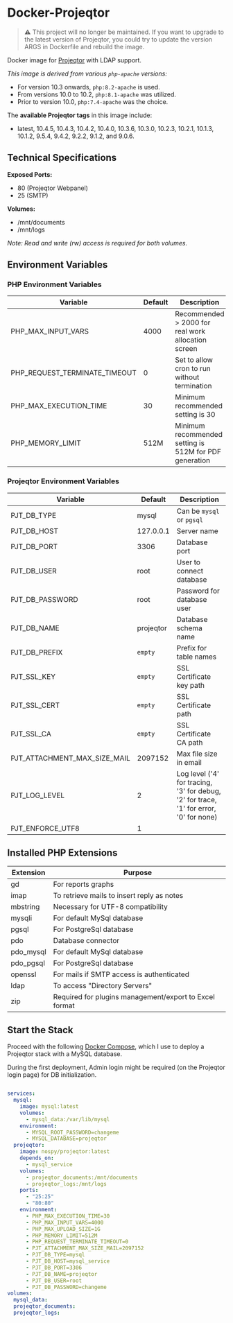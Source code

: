 # Docker-Projeqtor

> ⚠️ This project will no longer be maintained. If you want to upgrade to the latest version of Projeqtor, you could try
> to update the version ARGS in Dockerfile and rebuild the image.

Docker image for [Projeqtor](https://www.projeqtor.org) with LDAP support.

*This image is derived from various `php-apache` versions:*

- For version 10.3 onwards, `php:8.2-apache` is used.
- From versions 10.0 to 10.2, `php:8.1-apache` was utilized.
- Prior to version 10.0, `php:7.4-apache` was the choice.

The **available Projeqtor tags** in this image include:

- latest, 10.4.5, 10.4.3, 10.4.2, 10.4.0, 10.3.6, 10.3.0, 10.2.3, 10.2.1, 10.1.3, 10.1.2, 9.5.4, 9.4.2, 9.2.2, 9.1.2, and 9.0.6.

## Technical Specifications

**Exposed Ports:**

- 80 (Projeqtor Webpanel)
- 25 (SMTP)

**Volumes:**

- /mnt/documents
- /mnt/logs

*Note: Read and write (rw) access is required for both volumes.*

## Environment Variables

### PHP Environment Variables

| Variable                      | Default | Description                                            |
|-------------------------------|---------|--------------------------------------------------------|
| PHP_MAX_INPUT_VARS            | 4000    | Recommended > 2000 for real work allocation screen     |
| PHP_REQUEST_TERMINATE_TIMEOUT | 0       | Set to allow cron to run without termination           |
| PHP_MAX_EXECUTION_TIME        | 30      | Minimum recommended setting is 30                      |
| PHP_MEMORY_LIMIT              | 512M    | Minimum recommended setting is 512M for PDF generation |

### Projeqtor Environment Variables

| Variable                     | Default   | Description                                                                            |
|------------------------------|-----------|----------------------------------------------------------------------------------------|
| PJT_DB_TYPE                  | mysql     | Can be `mysql` or `pgsql`                                                              |
| PJT_DB_HOST                  | 127.0.0.1 | Server name                                                                            |
| PJT_DB_PORT                  | 3306      | Database port                                                                          |
| PJT_DB_USER                  | root      | User to connect database                                                               |
| PJT_DB_PASSWORD              | root      | Password for database user                                                             |
| PJT_DB_NAME                  | projeqtor | Database schema name                                                                   |
| PJT_DB_PREFIX                | `empty`   | Prefix for table names                                                                 |
| PJT_SSL_KEY                  | `empty`   | SSL Certificate key path                                                               |
| PJT_SSL_CERT                 | `empty`   | SSL Certificate path                                                                   |
| PJT_SSL_CA                   | `empty`   | SSL Certificate CA path                                                                |
| PJT_ATTACHMENT_MAX_SIZE_MAIL | 2097152   | Max file size in email                                                                 |
| PJT_LOG_LEVEL                | 2         | Log level ('4' for tracing, '3' for debug, '2' for trace, '1' for error, '0' for none) |
| PJT_ENFORCE_UTF8             | 1         |                                                                                        |

## Installed PHP Extensions

| Extension | Purpose                                                |
|-----------|--------------------------------------------------------|
| gd        | For reports graphs                                     |
| imap      | To retrieve mails to insert reply as notes             |
| mbstring  | Necessary for UTF-8 compatibility                      |
| mysqli    | For default MySql database                             |
| pgsql     | For PostgreSql database                                |
| pdo       | Database connector                                     |
| pdo_mysql | For default MySql database                             |
| pdo_pgsql | For PostgreSql database                                |
| openssl   | For mails if SMTP access is authenticated              |
| ldap      | To access "Directory Servers"                          |
| zip       | Required for plugins management/export to Excel format |

## Start the Stack

Proceed with the following [Docker Compose](./docker-compose.yml.example), which I use to deploy a Projeqtor stack with
a MySQL database.

During the first deployment, Admin login might be required (on the Projeqtor login page) for DB initialization.

```yaml

services:
  mysql:
    image: mysql:latest
    volumes:
      - mysql_data:/var/lib/mysql
    environment:
      - MYSQL_ROOT_PASSWORD=changeme
      - MYSQL_DATABASE=projeqtor
  projeqtor:
    image: nospy/projeqtor:latest
    depends_on:
      - mysql_service
    volumes:
      - projeqtor_documents:/mnt/documents
      - projeqtor_logs:/mnt/logs
    ports:
      - "25:25"
      - "80:80"
    environment:
      - PHP_MAX_EXECUTION_TIME=30
      - PHP_MAX_INPUT_VARS=4000
      - PHP_MAX_UPLOAD_SIZE=1G
      - PHP_MEMORY_LIMIT=512M
      - PHP_REQUEST_TERMINATE_TIMEOUT=0
      - PJT_ATTACHMENT_MAX_SIZE_MAIL=2097152
      - PJT_DB_TYPE=mysql
      - PJT_DB_HOST=mysql_service
      - PJT_DB_PORT=3306
      - PJT_DB_NAME=projeqtor
      - PJT_DB_USER=root
      - PJT_DB_PASSWORD=changeme
volumes:
  mysql_data:
  projeqtor_documents:
  projeqtor_logs:
```